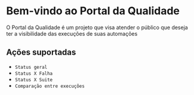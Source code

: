 # Bem-vindo ao Portal da Qualidade

O Portal da Qualidade é um projeto que visa atender o público que deseja ter a visibilidade das execuções de suas automações

## Ações suportadas 

* `Status geral`
* `Status X Falha`
* `Status X Suite`
* `Comparação entre execuções`
